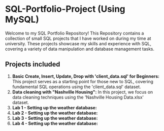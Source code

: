 # SQL-Portfolio-Project (Using MySQL)
Welcome to my SQL Portfolio Repository!
This Repository contains a collection of small SQL projects that I have worked on during my time at university. 
These projects showcase my skills and experience with SQL, covering a variety of data manipulation and database management tasks.


## Projects included
1. **Basic Create, Insert, Update, Drop with 'client_data.sql' for Beginners:** This project serves as a starting point for those new to SQL, covering fundamental SQL operations using the 'client_data.sql' dataset.
2. **Data cleaning with "Nashville Housing":** In this project, we focus on data cleaning techniques using the 'Nashville Housing Data.xlsx' dataset.
3. **Lab 1 - Setting up the weather database:** 
3. **Lab 2 - Setting up the weather database:** 
4. **Lab 3 - Setting up the weather database:** 
5. **Lab 4 - Setting up the weather database:** 
